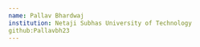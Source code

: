 ```yaml
---
name: Pallav Bhardwaj
institution: Netaji Subhas University of Technology
github:Pallavbh23
---
```

